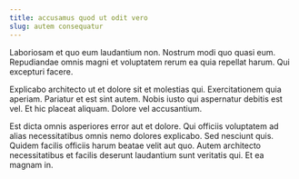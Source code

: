 ```yaml
---
title: accusamus quod ut odit vero
slug: autem consequatur
---
```


Laboriosam et quo eum laudantium non. Nostrum modi quo quasi eum. Repudiandae omnis magni et voluptatem rerum ea quia repellat harum. Qui excepturi facere.

Explicabo architecto ut et dolore sit et molestias qui. Exercitationem quia aperiam. Pariatur et est sint autem. Nobis iusto qui aspernatur debitis est vel. Et hic placeat aliquam. Dolore vel accusantium.

Est dicta omnis asperiores error aut et dolore. Qui officiis voluptatem ad alias necessitatibus omnis nemo dolores explicabo. Sed nesciunt quis. Quidem facilis officiis harum beatae velit aut quo. Autem architecto necessitatibus et facilis deserunt laudantium sunt veritatis qui. Et ea magnam in.
